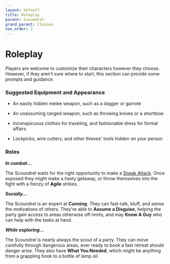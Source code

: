 ```yaml
---
layout: default
title: Roleplay
parent: Scoundrel
grand_parent: Classes
nav_order: 2
---
```


# Roleplay

Players are welcome to customize their characters however they choose. However, if they aren't sure where to start, this section can provide some prompts and guidance.

### Suggested Equipment and Appearance

- An easily hidden melee weapon, such as a dagger or garrote

- An unassuming ranged weapon, such as throwing knives or a shortbow

- Inconspicuous clothes for traveling, and fashionable dress for formal affairs

- Lockpicks, wire cutters, and other thieves' tools hidden on your person

### Roles

**_In combat..._**

The Scoundrel waits for the right opportunity to make a [Sneak Attack](). Once exposed they might make a hasty getaway, or throw themselves into the fight with a frenzy of **<span style="color: {{ site.scoundrel_color }}">Agile</span>** strikes.

**_Socially..._**

The Scoundrel is an expert at **<span style="color: {{ site.scoundrel_color }}">Cunning</span>**. They can fast-talk, bluff, and sense the motivations of others. They're able to **Assume a Disguise**, helping the party gain access to areas otherwise off-limits, and may **Know A Guy** who can help with the tasks at hand.

**_While exploring..._**

The Scoundrel is nearly always the scout of a party. They can move carefully through dangerous areas, ever ready to book a fast retreat should danger arise. They also have **What You Needed**, which might be anything from a grappling hook to a bottle of lamp oil.
